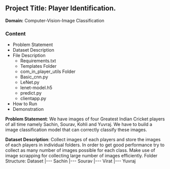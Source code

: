 ## Project Title: Player Identification.
**Domain:** Computer-Vision-Image Classification

### Content
- Problem Statement
- Dataset Description 
- File Description
  - Requirements.txt
  - Templates Folder
  - com_in_player_utils Folder
  - Basic_cnn.py
  - LeNet.py
  - lenet-model.h5
  - predict.py
  - clientapp.py
- How to Run
- Demonstration


**Problem Statement**: We have images of four Greatest Indian Cricket players of all time namely Sachin, Sourav, Kohli and Yuvraj. We have to build a image classification model that can correctly classify these images. 

**Dataset Description**: Collect images of each players and store the images of each players in individual folders. In order to get good performance try to collect as many number of images possible for each class. Make use of image scrapping for collecting large number of images efficiently.
Folder Structure: Dataset
                      |--- Sachin
                      |--- Sourav
                      |--- Virat
                      |--- Yuvraj
  
